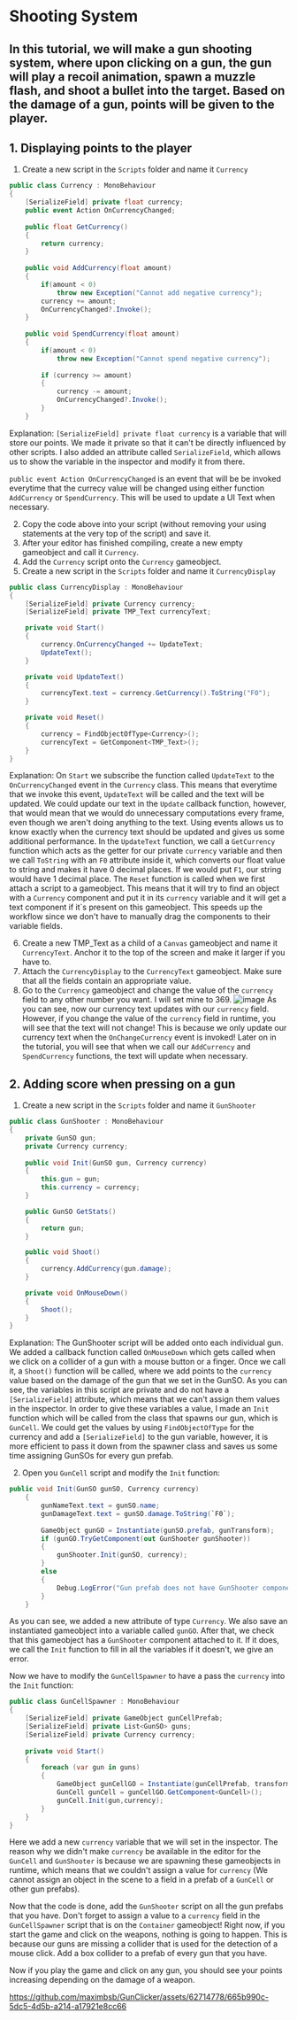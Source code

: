 # Shooting System
## In this tutorial, we will make a gun shooting system, where upon clicking on a gun, the gun will play a recoil animation, spawn a muzzle flash, and shoot a bullet into the target. Based on the damage of a gun, points will be given to the player.

## 1. Displaying points to the player
1. Create a new script in the `Scripts` folder and name it `Currency`

```.cs
public class Currency : MonoBehaviour
{
    [SerializeField] private float currency;
    public event Action OnCurrencyChanged;
    
    public float GetCurrency()
    {
        return currency;
    }
    
    public void AddCurrency(float amount)
    {
        if(amount < 0)
            throw new Exception("Cannot add negative currency");
        currency += amount;  
        OnCurrencyChanged?.Invoke();
    }
    
    public void SpendCurrency(float amount)
    {
        if(amount < 0)
            throw new Exception("Cannot spend negative currency");
        
        if (currency >= amount)
        {
            currency -= amount;
            OnCurrencyChanged?.Invoke();
        }
    }
```
Explanation:
`[SerializeField] private float currency` is a variable that will store our points. We made it private so that it can't be directly influenced by other scripts. I also added an attribute called `SerializeField`, which allows us to show the variable in the inspector and modify it from there.

`public event Action OnCurrencyChanged` is an event that will be be invoked everytime that the currecy value will be changed using either function `AddCurrency` or `SpendCurrency`. This will be used to update a UI Text when necessary.

2. Copy the code above into your script (without removing your using statements at the very top of the script) and save it.
3. After your editor has finished compiling, create a new empty gameobject and call it `Currency`.
4. Add the `Currency` script onto the `Currency` gameobject.
5. Create a new script in the `Scripts` folder and name it `CurrencyDisplay`

```.cs
public class CurrencyDisplay : MonoBehaviour
{
    [SerializeField] private Currency currency;
    [SerializeField] private TMP_Text currencyText;

    private void Start()
    {
        currency.OnCurrencyChanged += UpdateText;
        UpdateText();
    }

    private void UpdateText()
    {
        currencyText.text = currency.GetCurrency().ToString("F0");
    }

    private void Reset()
    {
        currency = FindObjectOfType<Currency>();
        currencyText = GetComponent<TMP_Text>();
    }
}    
```
Explanation: 
On `Start` we subscribe the function called `UpdateText` to the `OnCurrencyChanged` event in the `Currency` class. This means that everytime that we invoke this event, `UpdateText` will be called and the text will be updated. We could update our text in the `Update` callback function, however, that would mean that we would do unnecessary computations every frame, even though we aren't doing anything to the text. Using events allows us to know exactly when the currency text should be updated and gives us some additional performance.
In the `UpdateText` function, we call a `GetCurrency` function which acts as the getter for our private `currency` variable and then we call `ToString` with an `F0` attribute inside it, which converts our float value to string and makes it have 0 decimal places. If we would put `F1`, our string would have 1 decimal place.
The `Reset` function is called when we first attach a script to a gameobject. This means that it will try to find an object with a `Currency` component and put it in its `currency` variable and it will get a text component if it`s present on this gameobject. This speeds up the workflow since we don't have to manually drag the components to their variable fields.

6. Create a new TMP_Text as a child of a `Canvas` gameobject and name it `CurrencyText`. Anchor it to the top of the screen and make it larger if you have to.
7. Attach the `CurrencyDisplay` to the `CurrencyText` gameobject. Make sure that all the fields contain an appropriate value.
8. Go to the `Currency` gameobject and change the value of the `currency` field to any other number you want. I will set mine to 369.
   ![image](https://github.com/maximbsb/GunClicker/assets/62714778/dec33249-6cd9-4010-b250-6b3669958f33)
As you can see, now our currency text updates with our `currency` field. However, if you change the value of the `currency` field in runtime, you will see that the text will not change! This is because we only update our currency text when the `OnChangeCurrency` event is invoked! Later on in the tutorial, you will see that when we call our `AddCurrency` and `SpendCurrency` functions, the text will update when necessary.

## 2. Adding score when pressing on a gun
1. Create a new script in the `Scripts` folder and name it `GunShooter`

```.cs
public class GunShooter : MonoBehaviour
{
    private GunSO gun;
    private Currency currency;
    
    public void Init(GunSO gun, Currency currency)
    {
        this.gun = gun;
        this.currency = currency;
    }

    public GunSO GetStats()
    {
        return gun;
    }

    public void Shoot()
    {
        currency.AddCurrency(gun.damage);
    }

    private void OnMouseDown()
    {
        Shoot();
    }
}
```
Explanation:
The GunShooter script will be added onto each individual gun. We added a callback function called `OnMouseDown` which gets called when we click on a collider of a gun with a mouse button or a finger. Once we call it, a `Shoot()` function will be called, where we add points to the `currency` value based on the damage of the gun that we set in the GunSO.
As you can see, the variables in this script are private and do not have a `[SerializeField]` attribute, which means that we can't assign them values in the inspector. In order to give these variables a value, I made an `Init` function which will be called from the class that spawns our gun, which is `GunCell`. We could get the values by using `FindObjectOfType` for the currency and add a `[SerializeField]` to the gun variable, however, it is more efficient to pass it down from the spawner class and saves us some time assigning GunSOs for every gun prefab. 

2. Open you `GunCell` script and modify the `Init` function:

```.cs
public void Init(GunSO gunSO, Currency currency)
    {
        gunNameText.text = gunSO.name;
        gunDamageText.text = gunSO.damage.ToString(`F0`);
        
        GameObject gunGO = Instantiate(gunSO.prefab, gunTransform);
        if (gunGO.TryGetComponent(out GunShooter gunShooter))
        {
            gunShooter.Init(gunSO, currency);
        }
        else
        {
            Debug.LogError("Gun prefab does not have GunShooter component");
        }
    }
   ```
As you can see, we added a new attribute of type `Currency`. We also save an instantiated gameobject into a variable called `gunGO`. After that, we check that this gameobject has a `GunShooter` component attached to it. If it does, we call the `Init` function to fill in all the variables if it doesn't, we give an error.

Now we have to modify the `GunCellSpawner` to have a pass the `currency` into the `Init` function:

```.cs
public class GunCellSpawner : MonoBehaviour
{
    [SerializeField] private GameObject gunCellPrefab;
    [SerializeField] private List<GunSO> guns;
    [SerializeField] private Currency currency;
    
    private void Start()
    {
        foreach (var gun in guns)
        {
            GameObject gunCellGO = Instantiate(gunCellPrefab, transform);
            GunCell gunCell = gunCellGO.GetComponent<GunCell>();
            gunCell.Init(gun,currency);
        }
    }
}
```
Here we add a new `currency` variable that we will set in the inspector. The reason why we didn't make `currency` be available in the editor for the `GunCell` and `GunShooter` is because we are spawning these gameobjects in runtime, which means that we couldn't assign a value for `currency` (We cannot assign an object in the scene to a field in a prefab of a `GunCell` or other gun prefabs).

Now that the code is done, add the `GunShooter` script on all the gun prefabs that you have. Don't forget to assign a value to a `currency` field in the `GunCellSpawner` script that is on the `Container` gameobject! Right now, if you start the game and click on the weapons, nothing is going to happen. This is because our guns are missing a collider that is used for the detection of a mouse click. Add a box collider to a prefab of every gun that you have. 

Now if you play the game and click on any gun, you should see your points increasing depending on the damage of a weapon.

https://github.com/maximbsb/GunClicker/assets/62714778/665b990c-5dc5-4d5b-a214-a17921e8cc66
